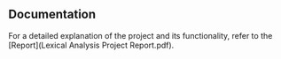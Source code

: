 ## Documentation

For a detailed explanation of the project and its functionality, refer to the [Report](Lexical Analysis Project Report.pdf).
